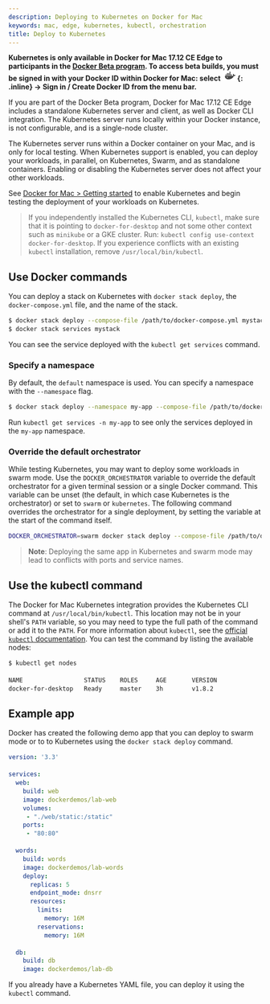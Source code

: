 ```yaml
---
description: Deploying to Kubernetes on Docker for Mac
keywords: mac, edge, kubernetes, kubectl, orchestration
title: Deploy to Kubernetes
---
```


**Kubernetes is only available in Docker for Mac 17.12 CE Edge to participants in the [Docker Beta program](https://beta.docker.com/). To access beta builds, you must be signed in with your Docker ID within Docker for Mac: select ![whale menu](/docker-for-mac/images/whale-x.png){: .inline} -> Sign in / Create Docker ID from the menu bar.**

If you are part of the Docker Beta program, Docker for Mac 17.12 CE Edge
includes a standalone Kubernetes server and client, as well as Docker CLI
integration. The Kubernetes server runs locally within your Docker instance, is
not configurable, and is a single-node cluster.

The Kubernetes server runs within a Docker container on your Mac, and is only
for local testing. When Kubernetes support is enabled, you can deploy your
workloads, in parallel, on Kubernetes, Swarm, and as standalone containers.
Enabling or disabling the Kubernetes server does not affect your other
workloads.

See [Docker for Mac > Getting started](/docker-for-mac/index.md#kubernetes) to
enable Kubernetes and begin testing the deployment of your workloads on
Kubernetes.

> If you independently installed the Kubernetes CLI, `kubectl`, make sure that
> it is pointing to `docker-for-desktop` and not some other context such as
> `minikube` or a GKE cluster. Run: `kubectl config use-context docker-for-desktop`.
> If you experience conflicts with an existing `kubectl` installation, remove `/usr/local/bin/kubectl`.

## Use Docker commands

You can deploy a stack on Kubernetes with `docker stack deploy`, the
`docker-compose.yml` file, and the name of the stack.

```bash
$ docker stack deploy --compose-file /path/to/docker-compose.yml mystack
$ docker stack services mystack
```

You can see the service deployed with the `kubectl get services` command.

### Specify a namespace

By default, the `default` namespace is used. You can specify a namespace with
the `--namespace` flag.

```bash
$ docker stack deploy --namespace my-app --compose-file /path/to/docker-compose.yml mystack
```

Run `kubectl get services -n my-app` to see only the services deployed in the
`my-app` namespace.

### Override the default orchestrator

While testing Kubernetes, you may want to deploy some workloads in swarm mode.
Use the `DOCKER_ORCHESTRATOR` variable to override the default orchestrator for
a given terminal session or a single Docker command. This variable can be unset
(the default, in which case Kubernetes is the orchestrator) or set to `swarm` or
`kubernetes`. The following command overrides the orchestrator for a single
deployment, by setting the variable at the start of the command itself.

```bash
DOCKER_ORCHESTRATOR=swarm docker stack deploy --compose-file /path/to/docker-compose.yml mystack
```

> **Note**: Deploying the same app in Kubernetes and swarm mode may lead to
> conflicts with ports and service names.

## Use the kubectl command

The Docker for Mac Kubernetes integration provides the Kubernetes CLI command
at `/usr/local/bin/kubectl`. This location may not be in your shell's `PATH`
variable, so you may need to type the full path of the command or add it to
the `PATH`. For more information about `kubectl`, see the
[official `kubectl` documentation](https://kubernetes.io/docs/reference/kubectl/overview/).
You can test the command by listing the available nodes:

```bash
$ kubectl get nodes

NAME                 STATUS    ROLES     AGE       VERSION
docker-for-desktop   Ready     master    3h        v1.8.2
```

## Example app

Docker has created the following demo app that you can deploy to swarm mode or
to to Kubernetes using the `docker stack deploy` command.

```yaml
version: '3.3'

services:
  web:
    build: web
    image: dockerdemos/lab-web
    volumes:
     - "./web/static:/static"
    ports:
     - "80:80"

  words:
    build: words
    image: dockerdemos/lab-words
    deploy:
      replicas: 5
      endpoint_mode: dnsrr
      resources:
        limits:
          memory: 16M
        reservations:
          memory: 16M

  db:
    build: db
    image: dockerdemos/lab-db
```

If you already have a Kubernetes YAML file, you can deploy it using the
`kubectl` command.
